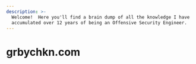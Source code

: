 ```yaml
---
description: >-
  Welcome!  Here you'll find a brain dump of all the knowledge I have
  accumulated over 12 years of being an Offensive Security Engineer.
---
```


# grbychkn.com

